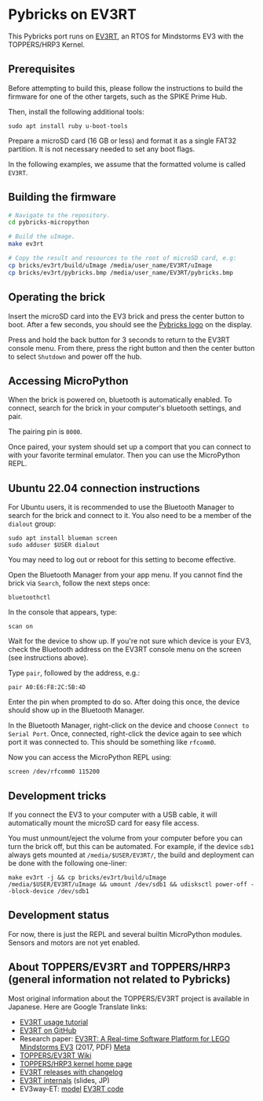 # Pybricks on EV3RT

This Pybricks port runs on [EV3RT](https://github.com/pybricks/ev3rt-lib), an
RTOS for Mindstorms EV3 with the TOPPERS/HRP3 Kernel.


## Prerequisites

Before attempting to build this, please follow the instructions to build the
firmware for one of the other targets, such as the SPIKE Prime Hub.

Then, install the following additional tools:

```
sudo apt install ruby u-boot-tools
```

Prepare a microSD card (16 GB or less) and format it as a single FAT32
partition. It is not necessary needed to set any boot flags.

In the following examples, we assume that the formatted volume is called
`EV3RT`.

## Building the firmware


```bash
# Navigate to the repository.
cd pybricks-micropython

# Build the uImage.
make ev3rt

# Copy the result and resources to the root of microSD card, e.g:
cp bricks/ev3rt/build/uImage /media/user_name/EV3RT/uImage
cp bricks/ev3rt/pybricks.bmp /media/user_name/EV3RT/pybricks.bmp

```

## Operating the brick

Insert the microSD card into the EV3 brick and press the center button to boot.
After a few seconds, you should see the [Pybricks logo](pybricks.bmp) on the
display.

Press and hold the back button for 3 seconds to return to the EV3RT console
menu. From there, press the right button and then the center button to select
`Shutdown` and power off the hub.

## Accessing MicroPython

When the brick is powered on, bluetooth is automatically enabled. To connect,
search for the brick in your computer's bluetooth settings, and pair.

The pairing pin is `0000`.

Once paired, your system should set up a comport that you can connect to with
your favorite terminal emulator. Then you can use the MicroPython REPL.

## Ubuntu 22.04 connection instructions

For Ubuntu users, it is recommended to use the Bluetooth Manager to search for
the brick and connect to it. You also need to be a member of the `dialout`
group:

```
sudo apt install blueman screen
sudo adduser $USER dialout
```

You may need to log out or reboot for this setting to become effective.

Open the Bluetooth Manager from your app menu. If you cannot find the brick via
`Search`, follow the next steps once:


```
bluetoothctl
```
In the console that appears, type:
```
scan on
```
Wait for the device to show up. If you're not sure which device is your EV3,
check the Bluetooth address on the EV3RT console menu on the screen (see
instructions above).

Type `pair`, followed by the address, e.g.:

```
pair A0:E6:F8:2C:5B:4D
```
Enter the pin when prompted to do so. After doing this once, the device should
show up in the Bluetooth Manager. 

In the Bluetooth Manager, right-click on the device and choose `Connect to
Serial Port`. Once, connected, right-click the device again to see which port
it was connected to. This should be something like `rfcomm0`.

Now you can access the MicroPython REPL using:

```
screen /dev/rfcomm0 115200
```

## Development tricks

If you connect the EV3 to your computer with a USB cable, it will automatically
mount the microSD card for easy file access.

You must unmount/eject the volume from your computer before you can turn the
brick off, but this can be automated. For example, if the device `sdb1` always
gets mounted at `/media/$USER/EV3RT/`, the build and deployment can be done with
the following one-liner:

```
make ev3rt -j && cp bricks/ev3rt/build/uImage /media/$USER/EV3RT/uImage && umount /dev/sdb1 && udisksctl power-off --block-device /dev/sdb1
```


## Development status

For now, there is just the REPL and several builtin MicroPython modules.
Sensors and motors are not yet enabled.

## About TOPPERS/EV3RT and TOPPERS/HRP3 (general information not related to Pybricks)

Most original information about the TOPPERS/EV3RT project is available in Japanese. Here are Google Translate links:

* [EV3RT usage tutorial](https://ev3rt-git.github.io/about/)
* [EV3RT on GitHub](https://github.com/ev3rt-git/)
* Research paper: [EV3RT: A Real-time Software Platform for LEGO Mindstorms EV3](https://www.jstage.jst.go.jp/article/jssst/34/4/34_4_91/_pdf/-char/en) (2017, PDF) [Meta](https://www.jstage.jst.go.jp/article/jssst/34/4/34_4_91/_article/-char/en)
* [TOPPERS/EV3RT Wiki](https://dev-toppers-jp.translate.goog/trac_user/ev3pf/wiki/WhatsEV3RT?_x_tr_sch=http&_x_tr_sl=auto&_x_tr_tl=en&_x_tr_hl=en&_x_tr_pto=wapp)
* [TOPPERS/HRP3 kernel home page](https://www-toppers-jp.translate.goog/hrp3-kernel.html?_x_tr_sl=auto&_x_tr_tl=en&_x_tr_hl=en&_x_tr_pto=wapp)
* [EV3RT releases with changelog](https://dev.toppers.jp/trac_user/ev3pf/wiki/Download)
* [EV3RT internals](https://toppers.jp/trac_user/ev3pf/attachment/wiki/seminar_text/ev3rt-internals-2020.pdf) (slides, JP)
* EV3way-ET: [model](https://github-com.translate.goog/ETrobocon/etroboEV3/wiki?_x_tr_sl=auto&_x_tr_tl=en&_x_tr_hl=en&_x_tr_pto=wapp) [EV3RT code](https://github-com.translate.goog/ETrobocon/etroboEV3/wiki/sample_program?_x_tr_sl=auto&_x_tr_tl=en&_x_tr_hl=en&_x_tr_pto=wapp)
